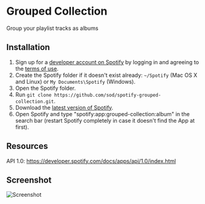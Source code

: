 # Grouped Collection

Group your playlist tracks as albums

## Installation

 1. Sign up for a [developer account on Spotify](https://developer.spotify.com/technologies/apps/#developer) by logging in and agreeing to the [terms of use](https://developer.spotify.com/technologies/apps/terms-of-use/).
 2. Create the Spotify folder if it doesn't exist already: `~/Spotify` (Mac OS X and Linux) or `My Documents\Spotify` (Windows).
 3. Open the Spotify folder.
 4. Run `git clone https://github.com/sod/spotify-grouped-collection.git`.
 5. Download the [latest version of Spotify](http://spotify.com/download).
 6. Open Spotify and type "spotify:app:grouped-collection:album" in the search bar (restart Spotify completely in case it doesn't find the App at first).

## Resources

API 1.0: https://developer.spotify.com/docs/apps/api/1.0/index.html

## Screenshot

![Screenshot](https://raw.github.com/sod/spotify-grouped-collection/master/doc/screenshot.png)
